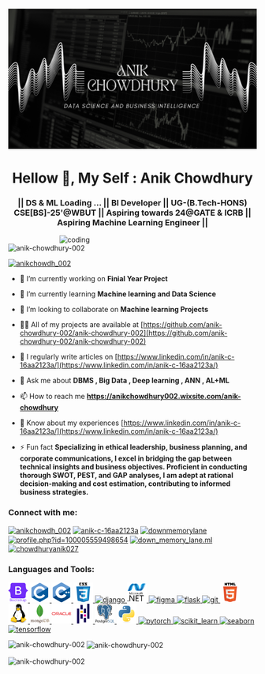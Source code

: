 ![logo](https://github.com/anik-chowdhury-002/anik-chowdhury-002/blob/main/Black%20Gradient%20Minimalistic%20Future%20Technology%20YouTube%20Banner.png)
<h1 align="center">Hellow 👋, My Self : Anik Chowdhury</h1>
<h3 align="center">|| DS & ML Loading ... || BI Developer || UG-(B.Tech-HONS) CSE[BS]-25'@WBUT || Aspiring towards 24@GATE & ICRB || Aspiring Machine Learning Engineer ||</h3>

<img align="right" alt="coding" width="400" src="https://i.pinimg.com/originals/81/17/8b/81178b47a8598f0c81c4799f2cdd4057.gif">

<p align="left"> <img src="https://komarev.com/ghpvc/?username=anik-chowdhury-002&label=Profile%20views&color=0e75b6&style=flat" alt="anik-chowdhury-002" /> </p>

<p align="left"> <a href="https://twitter.com/anikchowdh_002" target="blank"><img src="https://img.shields.io/twitter/follow/anikchowdh_002?logo=twitter&style=for-the-badge" alt="anikchowdh_002" /></a> </p>

- 🔭 I’m currently working on **Finial Year Project**

- 🌱 I’m currently learning **Machine learning and Data Science**

- 👯 I’m looking to collaborate on **Machine learning Projects**

- 👨‍💻 All of my projects are available at [https://github.com/anik-chowdhury-002/anik-chowdhury-002](https://github.com/anik-chowdhury-002/anik-chowdhury-002)

- 📝 I regularly write articles on [https://www.linkedin.com/in/anik-c-16aa2123a/](https://www.linkedin.com/in/anik-c-16aa2123a/)

- 💬 Ask me about **DBMS , Big Data , Deep learning , ANN , AL+ML**

- 📫 How to reach me **https://anikchowdhury002.wixsite.com/anik-chowdhury**

- 📄 Know about my experiences [https://www.linkedin.com/in/anik-c-16aa2123a/](https://www.linkedin.com/in/anik-c-16aa2123a/)

- ⚡ Fun fact **Specializing in ethical leadership, business planning, and corporate communications, I excel in bridging the gap between technical insights and business objectives. Proficient in conducting thorough SWOT, PEST, and GAP analyses, I am adept at rational decision-making and cost estimation, contributing to informed business strategies.**

<h3 align="left">Connect with me:</h3>
<p align="left">
<a href="https://twitter.com/anikchowdh_002" target="blank"><img align="center" src="https://raw.githubusercontent.com/rahuldkjain/github-profile-readme-generator/master/src/images/icons/Social/twitter.svg" alt="anikchowdh_002" height="30" width="40" /></a>
<a href="https://linkedin.com/in/anik-c-16aa2123a" target="blank"><img align="center" src="https://raw.githubusercontent.com/rahuldkjain/github-profile-readme-generator/master/src/images/icons/Social/linked-in-alt.svg" alt="anik-c-16aa2123a" height="30" width="40" /></a>
<a href="https://kaggle.com/downmemorylane" target="blank"><img align="center" src="https://raw.githubusercontent.com/rahuldkjain/github-profile-readme-generator/master/src/images/icons/Social/kaggle.svg" alt="downmemorylane" height="30" width="40" /></a>
<a href="https://fb.com/profile.php?id=100005559498654" target="blank"><img align="center" src="https://raw.githubusercontent.com/rahuldkjain/github-profile-readme-generator/master/src/images/icons/Social/facebook.svg" alt="profile.php?id=100005559498654" height="30" width="40" /></a>
<a href="https://instagram.com/down_memory_lane.ml" target="blank"><img align="center" src="https://raw.githubusercontent.com/rahuldkjain/github-profile-readme-generator/master/src/images/icons/Social/instagram.svg" alt="down_memory_lane.ml" height="30" width="40" /></a>
<a href="https://www.hackerrank.com/chowdhuryanik027" target="blank"><img align="center" src="https://raw.githubusercontent.com/rahuldkjain/github-profile-readme-generator/master/src/images/icons/Social/hackerrank.svg" alt="chowdhuryanik027" height="30" width="40" /></a>
</p>

<h3 align="left">Languages and Tools:</h3>
<p align="left"> <a href="https://getbootstrap.com" target="_blank" rel="noreferrer"> <img src="https://raw.githubusercontent.com/devicons/devicon/master/icons/bootstrap/bootstrap-plain-wordmark.svg" alt="bootstrap" width="40" height="40"/> </a> <a href="https://www.cprogramming.com/" target="_blank" rel="noreferrer"> <img src="https://raw.githubusercontent.com/devicons/devicon/master/icons/c/c-original.svg" alt="c" width="40" height="40"/> </a> <a href="https://www.w3schools.com/cpp/" target="_blank" rel="noreferrer"> <img src="https://raw.githubusercontent.com/devicons/devicon/master/icons/cplusplus/cplusplus-original.svg" alt="cplusplus" width="40" height="40"/> </a> <a href="https://www.w3schools.com/css/" target="_blank" rel="noreferrer"> <img src="https://raw.githubusercontent.com/devicons/devicon/master/icons/css3/css3-original-wordmark.svg" alt="css3" width="40" height="40"/> </a> <a href="https://www.djangoproject.com/" target="_blank" rel="noreferrer"> <img src="https://cdn.worldvectorlogo.com/logos/django.svg" alt="django" width="40" height="40"/> </a> <a href="https://dotnet.microsoft.com/" target="_blank" rel="noreferrer"> <img src="https://raw.githubusercontent.com/devicons/devicon/master/icons/dot-net/dot-net-original-wordmark.svg" alt="dotnet" width="40" height="40"/> </a> <a href="https://www.figma.com/" target="_blank" rel="noreferrer"> <img src="https://www.vectorlogo.zone/logos/figma/figma-icon.svg" alt="figma" width="40" height="40"/> </a> <a href="https://flask.palletsprojects.com/" target="_blank" rel="noreferrer"> <img src="https://www.vectorlogo.zone/logos/pocoo_flask/pocoo_flask-icon.svg" alt="flask" width="40" height="40"/> </a> <a href="https://git-scm.com/" target="_blank" rel="noreferrer"> <img src="https://www.vectorlogo.zone/logos/git-scm/git-scm-icon.svg" alt="git" width="40" height="40"/> </a> <a href="https://www.w3.org/html/" target="_blank" rel="noreferrer"> <img src="https://raw.githubusercontent.com/devicons/devicon/master/icons/html5/html5-original-wordmark.svg" alt="html5" width="40" height="40"/> </a> <a href="https://www.linux.org/" target="_blank" rel="noreferrer"> <img src="https://raw.githubusercontent.com/devicons/devicon/master/icons/linux/linux-original.svg" alt="linux" width="40" height="40"/> </a> <a href="https://www.mongodb.com/" target="_blank" rel="noreferrer"> <img src="https://raw.githubusercontent.com/devicons/devicon/master/icons/mongodb/mongodb-original-wordmark.svg" alt="mongodb" width="40" height="40"/> </a> <a href="https://www.oracle.com/" target="_blank" rel="noreferrer"> <img src="https://raw.githubusercontent.com/devicons/devicon/master/icons/oracle/oracle-original.svg" alt="oracle" width="40" height="40"/> </a> <a href="https://pandas.pydata.org/" target="_blank" rel="noreferrer"> <img src="https://raw.githubusercontent.com/devicons/devicon/2ae2a900d2f041da66e950e4d48052658d850630/icons/pandas/pandas-original.svg" alt="pandas" width="40" height="40"/> </a> <a href="https://www.postgresql.org" target="_blank" rel="noreferrer"> <img src="https://raw.githubusercontent.com/devicons/devicon/master/icons/postgresql/postgresql-original-wordmark.svg" alt="postgresql" width="40" height="40"/> </a> <a href="https://www.python.org" target="_blank" rel="noreferrer"> <img src="https://raw.githubusercontent.com/devicons/devicon/master/icons/python/python-original.svg" alt="python" width="40" height="40"/> </a> <a href="https://pytorch.org/" target="_blank" rel="noreferrer"> <img src="https://www.vectorlogo.zone/logos/pytorch/pytorch-icon.svg" alt="pytorch" width="40" height="40"/> </a> <a href="https://scikit-learn.org/" target="_blank" rel="noreferrer"> <img src="https://upload.wikimedia.org/wikipedia/commons/0/05/Scikit_learn_logo_small.svg" alt="scikit_learn" width="40" height="40"/> </a> <a href="https://seaborn.pydata.org/" target="_blank" rel="noreferrer"> <img src="https://seaborn.pydata.org/_images/logo-mark-lightbg.svg" alt="seaborn" width="40" height="40"/> </a> <a href="https://www.tensorflow.org" target="_blank" rel="noreferrer"> <img src="https://www.vectorlogo.zone/logos/tensorflow/tensorflow-icon.svg" alt="tensorflow" width="40" height="40"/> </a> </p>

<p><img align="left" src="https://github-readme-stats.vercel.app/api/top-langs?username=anik-chowdhury-002&show_icons=true&locale=en&layout=compact" alt="anik-chowdhury-002" /></p>

<p>&nbsp;<img align="center" src="https://github-readme-stats.vercel.app/api?username=anik-chowdhury-002&show_icons=true&locale=en" alt="anik-chowdhury-002" /></p>

<p><img align="center" src="https://github-readme-streak-stats.herokuapp.com/?user=anik-chowdhury-002&" alt="anik-chowdhury-002" /></p>
